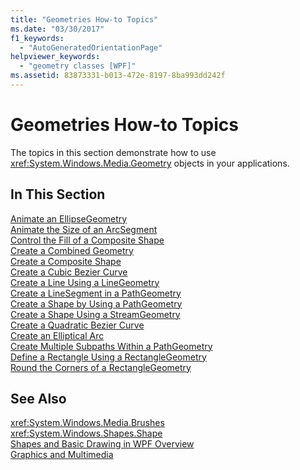 ```yaml
---
title: "Geometries How-to Topics"
ms.date: "03/30/2017"
f1_keywords: 
  - "AutoGeneratedOrientationPage"
helpviewer_keywords: 
  - "geometry classes [WPF]"
ms.assetid: 83873331-b013-472e-8197-8ba993dd242f
---
```

# Geometries How-to Topics
The topics in this section demonstrate how to use <xref:System.Windows.Media.Geometry> objects in your applications.  
  
## In This Section  
 [Animate an EllipseGeometry](../../../../docs/framework/wpf/graphics-multimedia/how-to-animate-an-ellipsegeometry.md)  
 [Animate the Size of an ArcSegment](../../../../docs/framework/wpf/graphics-multimedia/how-to-animate-the-size-of-an-arcsegment.md)  
 [Control the Fill of a Composite Shape](../../../../docs/framework/wpf/graphics-multimedia/how-to-control-the-fill-of-a-composite-shape.md)  
 [Create a Combined Geometry](../../../../docs/framework/wpf/graphics-multimedia/how-to-create-a-combined-geometry.md)  
 [Create a Composite Shape](../../../../docs/framework/wpf/graphics-multimedia/how-to-create-a-composite-shape.md)  
 [Create a Cubic Bezier Curve](../../../../docs/framework/wpf/graphics-multimedia/how-to-create-a-cubic-bezier-curve.md)  
 [Create a Line Using a LineGeometry](../../../../docs/framework/wpf/graphics-multimedia/how-to-create-a-line-using-a-linegeometry.md)  
 [Create a LineSegment in a PathGeometry](../../../../docs/framework/wpf/graphics-multimedia/how-to-create-a-linesegment-in-a-pathgeometry.md)  
 [Create a Shape by Using a PathGeometry](../../../../docs/framework/wpf/graphics-multimedia/how-to-create-a-shape-by-using-a-pathgeometry.md)  
 [Create a Shape Using a StreamGeometry](../../../../docs/framework/wpf/graphics-multimedia/how-to-create-a-shape-using-a-streamgeometry.md)  
 [Create a Quadratic Bezier Curve](../../../../docs/framework/wpf/graphics-multimedia/how-to-create-a-quadratic-bezier-curve.md)  
 [Create an Elliptical Arc](../../../../docs/framework/wpf/graphics-multimedia/how-to-create-an-elliptical-arc.md)  
 [Create Multiple Subpaths Within a PathGeometry](../../../../docs/framework/wpf/graphics-multimedia/how-to-create-multiple-subpaths-within-a-pathgeometry.md)  
 [Define a Rectangle Using a RectangleGeometry](../../../../docs/framework/wpf/graphics-multimedia/how-to-define-a-rectangle-using-a-rectanglegeometry.md)  
 [Round the Corners of a RectangleGeometry](../../../../docs/framework/wpf/graphics-multimedia/how-to-round-the-corners-of-a-rectanglegeometry.md)  
  
## See Also  
 <xref:System.Windows.Media.Brushes>  
 <xref:System.Windows.Shapes.Shape>  
 [Shapes and Basic Drawing in WPF Overview](../../../../docs/framework/wpf/graphics-multimedia/shapes-and-basic-drawing-in-wpf-overview.md)  
 [Graphics and Multimedia](../../../../docs/framework/wpf/graphics-multimedia/index.md)
